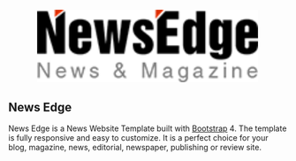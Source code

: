 <p align="center"><a href="#" target="_blank"><img src="img/logo-dark.png" width="400" alt="news Edge Logo"></a></p>

## News Edge

News Edge is a News Website Template built with [Bootstrap](http://getbootstrap.com/) 4. The template is fully responsive and easy to customize. It is a perfect choice for your blog, magazine, news, editorial, newspaper, publishing or review site.



